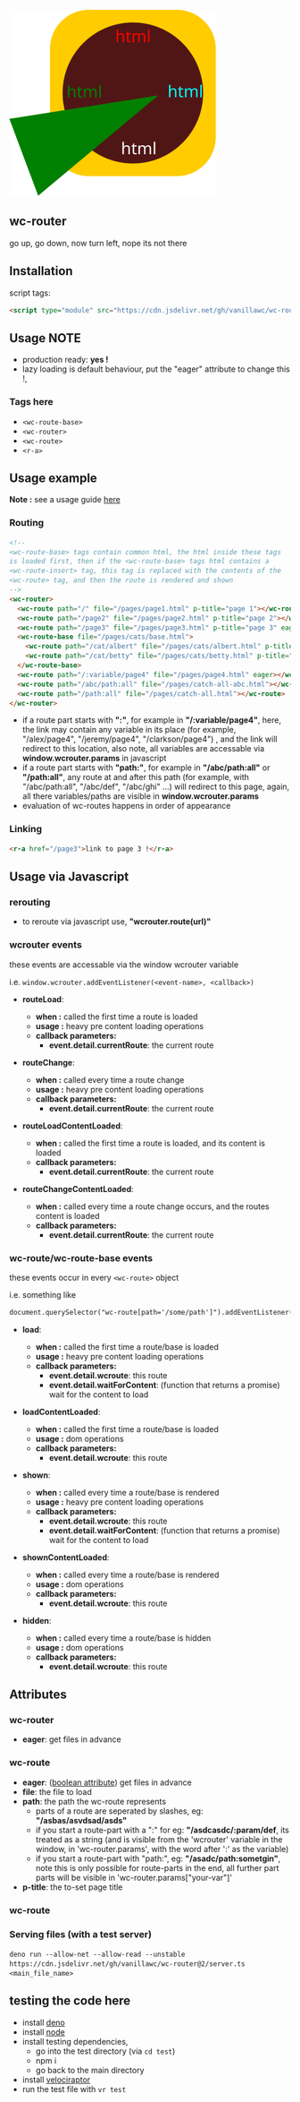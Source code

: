 ![wc router logo](logo.svg)

wc-router
--------
go up, go down, now turn left, nope its not there

## Installation

script tags:
```html
<script type="module" src="https://cdn.jsdelivr.net/gh/vanillawc/wc-router@2/src/index.js"></script>
```

## Usage NOTE

- production ready: **yes !**
- lazy loading is default behaviour, put the "eager" attribute to change this !,

### Tags here

- `<wc-route-base>`
- `<wc-router>`
- `<wc-route>`
- `<r-a>`


## Usage example

**Note :** see a usage guide [here](https://github.com/vanillawc/wc-router/blob/master/usage-guide.md)

### Routing

```html
<!--
<wc-route-base> tags contain common html, the html inside these tags
is loaded first, then if the <wc-route-base> tags html contains a 
<wc-route-insert> tag, this tag is replaced with the contents of the 
<wc-route> tag, and then the route is rendered and shown
-->
<wc-router>
  <wc-route path="/" file="/pages/page1.html" p-title="page 1"></wc-route>
  <wc-route path="/page2" file="/pages/page2.html" p-title="page 2"></wc-route>
  <wc-route path="/page3" file="/pages/page3.html" p-title="page 3" eager></wc-route>
  <wc-route-base file="/pages/cats/base.html">
    <wc-route path="/cat/albert" file="/pages/cats/albert.html" p-title="albert the cat"></wc-route>
    <wc-route path="/cat/betty" file="/pages/cats/betty.html" p-title="betty the cat"></wc-route>
  </wc-route-base>
  <wc-route path="/:variable/page4" file="/pages/page4.html" eager></wc-route>
  <wc-route path="/abc/path:all" file="/pages/catch-all-abc.html"></wc-route>
  <wc-route path="/path:all" file="/pages/catch-all.html"></wc-route>
</wc-router>
```

- if a route part starts with **":"**, for example in **"/:variable/page4"**, here, the link may contain any variable in its place (for example, "/alex/page4", "/jeremy/page4", "/clarkson/page4") , and the link will redirect to this location, also note, all variables are accessable via **window.wcrouter.params** in javascript
- if a route part starts with **"path:"**, for example in **"/abc/path:all"** or **"/path:all"**, any route at and after this path (for example, with "/abc/path:all", "/abc/def", "/abc/ghi" ...) will redirect to this page, again, all there variables/paths are visible in **window.wcrouter.params**
- evaluation of wc-routes happens in order of appearance


### Linking

```html
<r-a href="/page3">link to page 3 !</r-a>
```

## Usage via Javascript

### rerouting

- to reroute via javascript use, **"wcrouter.route(url)"**

### wcrouter events

these events are accessable via the window wcrouter variable

i.e. `window.wcrouter.addEventListener(<event-name>, <callback>)`

- **routeLoad**:
  - **when :** called the first time a route is loaded
  - **usage :** heavy pre content loading operations
  - **callback parameters:**
    + **event.detail.currentRoute**: the current route

- **routeChange**:
  - **when :** called every time a route change
  - **usage :** heavy pre content loading operations
  - **callback parameters:**
    + **event.detail.currentRoute**: the current route

- **routeLoadContentLoaded**:
  - **when :** called the first time a route is loaded, and its content is loaded
  - **callback parameters:**
    + **event.detail.currentRoute**: the current route

- **routeChangeContentLoaded**:
  - **when :** called every time a route change occurs, and the routes content is loaded
  - **callback parameters:**
    + **event.detail.currentRoute**: the current route

### wc-route/wc-route-base events

these events occur in every `<wc-route>` object

i.e. something like 

```html
document.querySelector("wc-route[path='/some/path']").addEventListener(event, callback)
```

- **load**:
  - **when :** called the first time a route/base is loaded
  - **usage :** heavy pre content loading operations
  - **callback parameters:**
    + **event.detail.wcroute**: this route
    + **event.detail.waitForContent**: (function that returns a promise) wait for the content to load

- **loadContentLoaded**:
  - **when :** called the first time a route/base is loaded
  - **usage :** dom operations
  - **callback parameters:**
    + **event.detail.wcroute**: this route

- **shown**:
  - **when :** called every time a route/base is rendered
  - **usage :** heavy pre content loading operations
  - **callback parameters:**
    + **event.detail.wcroute**: this route
    + **event.detail.waitForContent**: (function that returns a promise) wait for the content to load

- **shownContentLoaded**:
  - **when :** called every time a route/base is rendered
  - **usage :** dom operations
  - **callback parameters:**
    + **event.detail.wcroute**: this route

- **hidden**:
  - **when :** called every time a route/base is hidden
  - **usage :** dom operations
  - **callback parameters:**
    + **event.detail.wcroute**: this route

## Attributes

### wc-router
- **eager**: get files in advance

### wc-route
- **eager**: ([boolean attribute]) get files in advance
- **file**: the file to load
- **path**: the path the wc-route represents
  - parts of a route are seperated by slashes, eg: **"/asbas/asvdsad/asds"**
  - if you start a route-part with a ":" for eg: **"/asdcasdc/:param/def**, its treated as a string (and is visible from the 'wcrouter' variable in the window, in 'wc-router.params', with the word after ':' as the variable)
  - if you start a route-part with "path:", eg: **"/asadc/path:sometgin"**, note this is only possible for route-parts in the end, all further part parts will be visible in 'wc-router.params["your-var"]'
- **p-title**: the to-set page title

[boolean attribute]: https://developer.mozilla.org/en-US/docs/Web/HTML/Attributes#Boolean_Attributes

### wc-route

### Serving files (with a test server)
`deno run --allow-net --allow-read --unstable https://cdn.jsdelivr.net/gh/vanillawc/wc-router@2/server.ts <main_file_name>`

## testing the code here

- install [deno](https://deno.land/#installation)
- install [node](https://nodejs.org/en/)
- install testing dependencies,
  + go into the test directory (via `cd test`)
  + npm i
  + go back to the main directory
- install [velociraptor](https://github.com/umbopepato/velociraptor)
- run the test file with `vr test`
